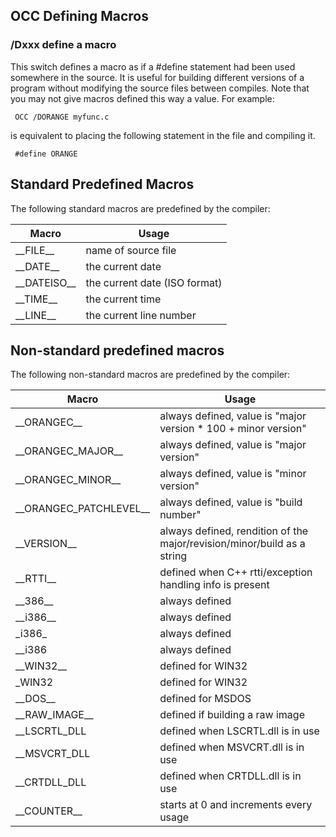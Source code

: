 ## OCC Defining Macros

### /Dxxx    define a macro
 
This switch defines a macro as if a \#define statement had been used somewhere in the source.  It is useful for building different versions of a program without modifying the source files between compiles.  Note that you may not give macros defined this way a value.  For example:
 
     OCC /DORANGE myfunc.c
 
is equivalent to placing the following statement in the file and compiling it.
 
     #define ORANGE 

## Standard Predefined Macros

The following standard macros are predefined by the compiler:

|Macro |Usage |
|--- |--- |
|\_\_FILE\_\_| name of source file|
|\_\_DATE\_\_| the current date|
|\_\_DATEISO\_\_| the current date (ISO format)| 
|\_\_TIME\_\_| the current time|
|\_\_LINE\_\_| the current line number|



## Non-standard predefined macros

The following non-standard macros are predefined by the compiler:

|Macro |Usage |
|--- |--- |
|\_\_ORANGEC\_\_|always defined, value is "major version * 100 + minor version"|
|\_\_ORANGEC\_MAJOR\_\_|always defined, value is "major version"|
|\_\_ORANGEC\_MINOR\_\_|always defined, value is "minor version"|
|\_\_ORANGEC\_PATCHLEVEL\_\_|always defined, value is "build number"|
|\_\_VERSION\_\_|always defined, rendition of the major/revision/minor/build as a string|
|\_\_RTTI\_\_|defined when C++ rtti/exception handling info is present|
|\_\_386\_\_|always defined|
|\_\_i386\_\_|always defined|
|\_i386\_|always defined|
|\_\_i386|always defined|
|\_\_WIN32\_\_|defined for WIN32|
|\_WIN32|defined for WIN32|
|\_\_DOS\_\_|defined for MSDOS|
|\_\_RAW\_IMAGE\_\_|defined if building a raw image|
|\_\_LSCRTL\_DLL|defined when LSCRTL.dll is in use|
|\_\_MSVCRT\_DLL|defined when MSVCRT.dll is in use|
|\_\_CRTDLL\_DLL|defined when CRTDLL.dll is in use|
|\_\_COUNTER\_\_|starts at 0 and increments every usage|